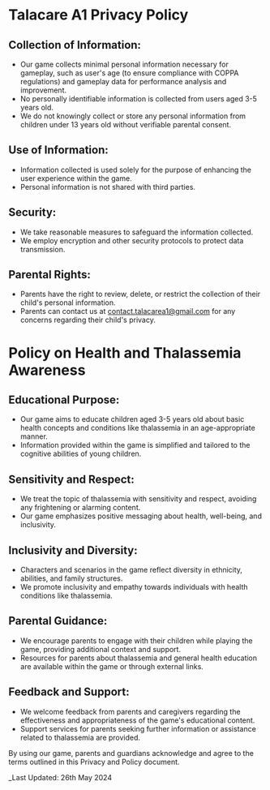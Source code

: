 # Talacare A1 Privacy Policy

## Collection of Information:

- Our game collects minimal personal information necessary for gameplay, such as user's age (to ensure compliance with COPPA regulations) and gameplay data for performance analysis and improvement.
- No personally identifiable information is collected from users aged 3-5 years old.
- We do not knowingly collect or store any personal information from children under 13 years old without verifiable parental consent.

## Use of Information:

- Information collected is used solely for the purpose of enhancing the user experience within the game.
- Personal information is not shared with third parties.

## Security:

- We take reasonable measures to safeguard the information collected.
- We employ encryption and other security protocols to protect data transmission.

## Parental Rights:

- Parents have the right to review, delete, or restrict the collection of their child's personal information.
- Parents can contact us at [contact.talacarea1@gmail.com](mailto:contact.talacarea1@gmail.com) for any concerns regarding their child's privacy.


# Policy on Health and Thalassemia Awareness

## Educational Purpose:

- Our game aims to educate children aged 3-5 years old about basic health concepts and conditions like thalassemia in an age-appropriate manner.
- Information provided within the game is simplified and tailored to the cognitive abilities of young children.

## Sensitivity and Respect:

- We treat the topic of thalassemia with sensitivity and respect, avoiding any frightening or alarming content.
- Our game emphasizes positive messaging about health, well-being, and inclusivity.

## Inclusivity and Diversity:

- Characters and scenarios in the game reflect diversity in ethnicity, abilities, and family structures.
- We promote inclusivity and empathy towards individuals with health conditions like thalassemia.

## Parental Guidance:

- We encourage parents to engage with their children while playing the game, providing additional context and support.
- Resources for parents about thalassemia and general health education are available within the game or through external links.

## Feedback and Support:

- We welcome feedback from parents and caregivers regarding the effectiveness and appropriateness of the game's educational content.
- Support services for parents seeking further information or assistance related to thalassemia are provided.

By using our game, parents and guardians acknowledge and agree to the terms outlined in this Privacy and Policy document.

\_Last Updated: 26th May 2024
